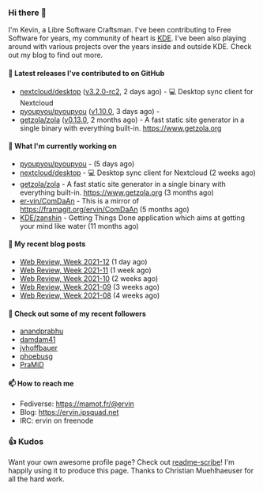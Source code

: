 ### Hi there 👋

I'm Kevin, a Libre Software Craftsman. I've been contributing to Free Software for years,
my community of heart is [KDE](https://kde.org). I've been also playing around with various
projects over the years inside and outside KDE. Check out my blog to find out more.

#### 🔭 Latest releases I've contributed to on GitHub

- [nextcloud/desktop](https://github.com/nextcloud/desktop) ([v3.2.0-rc2](https://github.com/nextcloud/desktop/releases/tag/v3.2.0-rc2), 2 days ago) - 💻 Desktop sync client for Nextcloud
- [pyoupyou/pyoupyou](https://github.com/pyoupyou/pyoupyou) ([v1.10.0](https://github.com/pyoupyou/pyoupyou/releases/tag/v1.10.0), 3 days ago) - 
- [getzola/zola](https://github.com/getzola/zola) ([v0.13.0](https://github.com/getzola/zola/releases/tag/v0.13.0), 2 months ago) - A fast static site generator in a single binary with everything built-in. https://www.getzola.org

#### 🌱 What I'm currently working on

- [pyoupyou/pyoupyou](https://github.com/pyoupyou/pyoupyou) -  (5 days ago)
- [nextcloud/desktop](https://github.com/nextcloud/desktop) - 💻 Desktop sync client for Nextcloud (2 weeks ago)
- [getzola/zola](https://github.com/getzola/zola) - A fast static site generator in a single binary with everything built-in. https://www.getzola.org (3 months ago)
- [er-vin/ComDaAn](https://github.com/er-vin/ComDaAn) - This is a mirror of https://framagit.org/ervin/ComDaAn (5 months ago)
- [KDE/zanshin](https://github.com/KDE/zanshin) - Getting Things Done application which aims at getting your mind like water (11 months ago)

#### 📜 My recent blog posts

- [Web Review, Week 2021-12](https://ervin.ipsquad.net/blog/2021/03/26/web-review-week-2021-12/) (1 day ago)
- [Web Review, Week 2021-11](https://ervin.ipsquad.net/blog/2021/03/19/web-review-week-2021-11/) (1 week ago)
- [Web Review, Week 2021-10](https://ervin.ipsquad.net/blog/2021/03/12/web-review-week-2021-10/) (2 weeks ago)
- [Web Review, Week 2021-09](https://ervin.ipsquad.net/blog/2021/03/05/web-review-week-2021-09/) (3 weeks ago)
- [Web Review, Week 2021-08](https://ervin.ipsquad.net/blog/2021/02/27/web-review-week-2021-08/) (4 weeks ago)

#### 👯 Check out some of my recent followers

- [anandprabhu](https://github.com/anandprabhu)
- [damdam41](https://github.com/damdam41)
- [jvhoffbauer](https://github.com/jvhoffbauer)
- [phoebusg](https://github.com/phoebusg)
- [PraMiD](https://github.com/PraMiD)

#### 📫 How to reach me

- Fediverse: https://mamot.fr/@ervin
- Blog: https://ervin.ipsquad.net
- IRC: ervin on freenode

### 👍 Kudos

Want your own awesome profile page? Check out [readme-scribe](https://github.com/muesli/readme-scribe)!
I'm happily using it to produce this page. Thanks to Christian Muehlhaeuser for all the hard work.

